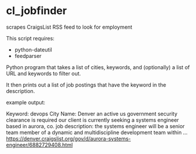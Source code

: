 # cl_jobfinder
scrapes CraigsList RSS feed to look for employment


This script requires:
- python-dateutil 
- feedparser

Python program that takes a list of cities, keywords, and (optionally) a list of URL and keywords to filter out.

It then prints out a list of job postings that have the keyword in the description.

example output:

Keyword: devops
City Name: Denver
an active us government security clearance is required our client is currently seeking a systems engineer based in aurora, co. job description: the systems engineer will be a senior team member of a dynamic and multidiscipline development team within ...
https://denver.craigslist.org/gov/d/aurora-systems-engineer/6882729408.html
